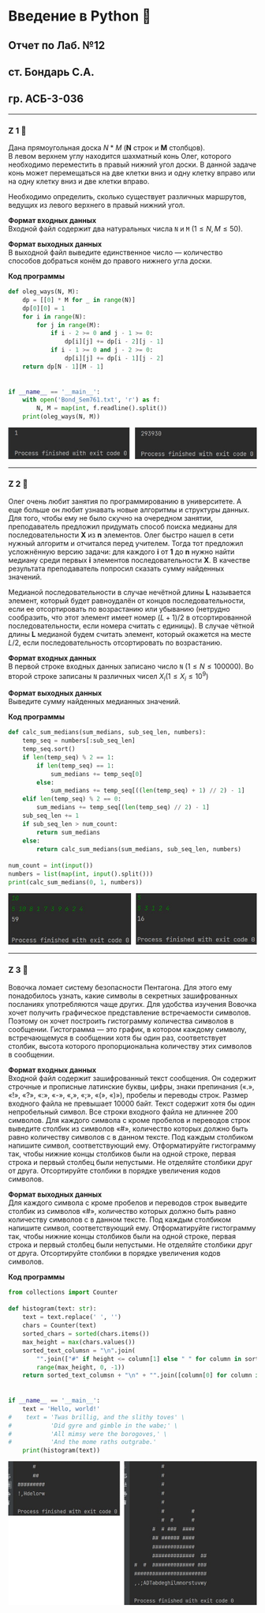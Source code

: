 # Введение в Python 🐍

## Отчет по Лаб. №12
## ст. Бондарь С.А.
## гр. АСБ-3-036

------------

### Z 1 🐍

Дана прямоугольная доска $N*M$ (**N** строк и **M** столбцов).  
В левом верхнем углу находится шахматный конь Олег, которого необходимо переместить в правый нижний угол доски. 
В данной задаче конь может перемещаться на две клетки вниз и одну клетку вправо или на одну клетку вниз и две клетки вправо.

Необходимо определить, сколько существует различных маршрутов, ведущих из левого верхнего в правый нижний угол.

**Формат входных данных**  
Входной файл содержит два натуральных числа `N` и `M` $(1 \leq N, M \leq 50)$.

**Формат выходных данных**  
В выходной файл выведите единственное число — количество способов добраться конём до правого нижнего угла доски.

**Код программы**
```python
def oleg_ways(N, M):
    dp = [[0] * M for _ in range(N)]
    dp[0][0] = 1
    for i in range(N):
        for j in range(M):
            if i - 2 >= 0 and j - 1 >= 0:
                dp[i][j] += dp[i - 2][j - 1]
            if i - 1 >= 0 and j - 2 >= 0:
                dp[i][j] += dp[i - 1][j - 2]
    return dp[N - 1][M - 1]


if __name__ == '__main__':
    with open('Bond_Sem761.txt', 'r') as f:
        N, M = map(int, f.readline().split())
    print(oleg_ways(N, M))
```

![alt](imgs/1.png)

------------

### Z 2 🐍

Олег очень любит занятия по программированию в университете. 
А еще больше он любит узнавать новые алгоритмы и структуры данных.
Для того, чтобы ему не было скучно на очередном занятии, преподаватель предложил придумать способ поиска медианы для последовательности 
**X** из **n** элементов.
Олег быстро нашел в сети нужный алгоритм и отчитался перед учителем. Тогда тот предложил усложнённую версию задачи: для каждого 
**i** от **1** до **n** нужно найти медиану среди первых **i** элементов последовательности 
**X**. В качестве результата преподаватель попросил сказать сумму найденных значений.

Медианой последовательности в случае нечётной длины **L** называется элемент, который будет равноудалён от концов последовательности, если ее отсортировать по возрастанию или убыванию 
(нетрудно сообразить, что этот элемент имеет номер $(L + 1) / 2$ в отсортированной последовательности, если номера считать с единицы). 
В случае чётной длины **L** медианой будем считать элемент, который окажется на месте $L/2$, если последовательность отсортировать по возрастанию.

**Формат входных данных**  
В первой строке входных данных записано число `N` $(1 \leq N \leq 100000)$. Во второй строке записаны `N` различных чисел $X_i(1 \leq X_i \leq 10^9)$

**Формат выходных данных**  
Выведите сумму найденных медианных значений.

**Код программы**
```python
def calc_sum_medians(sum_medians, sub_seq_len, numbers):
    temp_seq = numbers[:sub_seq_len]
    temp_seq.sort()
    if len(temp_seq) % 2 == 1:
        if len(temp_seq) == 1:
            sum_medians += temp_seq[0]
        else:
            sum_medians += temp_seq[((len(temp_seq) + 1) // 2) - 1]
    elif len(temp_seq) % 2 == 0:
        sum_medians += temp_seq[(len(temp_seq) // 2) - 1]
    sub_seq_len += 1
    if sub_seq_len > num_count:
        return sum_medians
    else:
        return calc_sum_medians(sum_medians, sub_seq_len, numbers)

num_count = int(input())
numbers = list(map(int, input().split()))
print(calc_sum_medians(0, 1, numbers))
```

![alt](imgs/2.png)

------------

### Z 3 🐍

Вовочка ломает систему безопасности Пентагона. 
Для этого ему понадобилось узнать, какие символы в секретных зашифрованных посланиях употребляются чаще других. 
Для удобства изучения Вовочка хочет получить графическое представление встречаемости символов. 
Поэтому он хочет построить гистограмму количества символов в сообщении. 
Гистограмма — это график, в котором каждому символу, встречающемуся в сообщении хотя бы один раз, соответствует столбик, 
высота которого пропорциональна количеству этих символов в сообщении.


**Формат входных данных**  
Входной файл содержит зашифрованный текст сообщения. 
Он содержит строчные и прописные латинские буквы, цифры, знаки препинания («.», «!», «?», «:», «-», «,», «;», «(», «)»), 
пробелы и переводы строк. Размер входного файла не превышает 10000 байт. 
Текст содержит хотя бы один непробельный символ. Все строки входного файла не длиннее 200 символов.
Для каждого символа c кроме пробелов и переводов строк выведите столбик из символов «#», количество которых должно быть равно количеству символов c в данном тексте. 
Под каждым столбиком напишите символ, соответствующий ему. Отформатируйте гистограмму так, чтобы нижние концы столбиков были на одной строке, первая строка 
и первый столбец были непустыми. Не отделяйте столбики друг от друга. Отсортируйте столбики в порядке увеличения кодов символов.

**Формат выходных данных**  
Для каждого символа c кроме пробелов и переводов строк выведите столбик из символов «#», 
количество которых должно быть равно количеству символов c в данном тексте. Под каждым столбиком напишите символ, соответствующий ему. 
Отформатируйте гистограмму так, чтобы нижние концы столбиков были на одной строке, первая строка и первый столбец были непустыми. 
Не отделяйте столбики друг от друга. Отсортируйте столбики в порядке увеличения кодов символов.

**Код программы**
```python
from collections import Counter

def histogram(text: str):
    text = text.replace(' ', '')
    chars = Counter(text)
    sorted_chars = sorted(chars.items())
    max_height = max(chars.values())
    sorted_text_columsn = "\n".join(
        "".join(["#" if height <= column[1] else " " for column in sorted_chars]) for height in
        range(max_height, 0, -1))
    return sorted_text_columsn + "\n" + "".join([column[0] for column in sorted_chars])


if __name__ == '__main__':
    text = 'Hello, world!'
#    text = 'Twas brillig, and the slithy toves' \
#           'Did gyre and gimble in the wabe;' \
#           'All mimsy were the borogoves,' \
#           'And the mome raths outgrabe.'
    print(histogram(text))
```

![alt](imgs/3.png)


